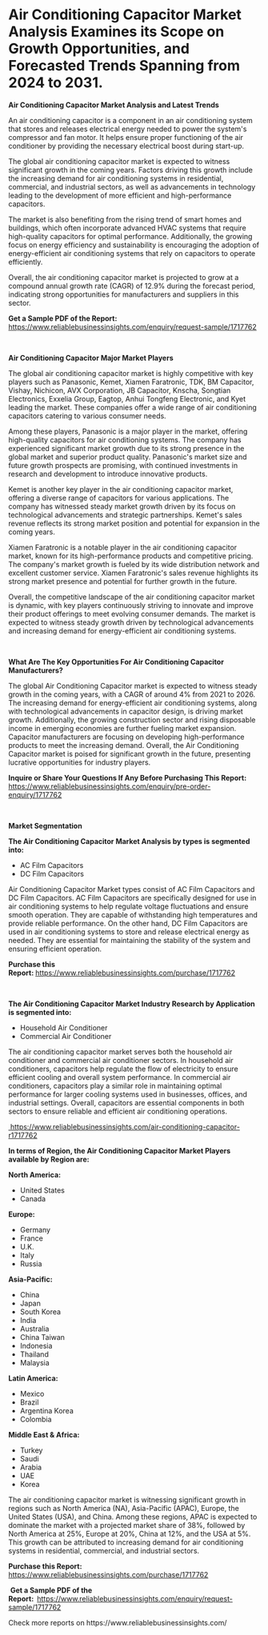 <p><h1>Air Conditioning Capacitor Market Analysis Examines its Scope on Growth Opportunities, and Forecasted Trends Spanning from 2024 to 2031.</h1></p><p><strong>Air Conditioning Capacitor Market Analysis and Latest Trends</strong></p>
<p><p>An air conditioning capacitor is a component in an air conditioning system that stores and releases electrical energy needed to power the system's compressor and fan motor. It helps ensure proper functioning of the air conditioner by providing the necessary electrical boost during start-up.</p><p>The global air conditioning capacitor market is expected to witness significant growth in the coming years. Factors driving this growth include the increasing demand for air conditioning systems in residential, commercial, and industrial sectors, as well as advancements in technology leading to the development of more efficient and high-performance capacitors.</p><p>The market is also benefiting from the rising trend of smart homes and buildings, which often incorporate advanced HVAC systems that require high-quality capacitors for optimal performance. Additionally, the growing focus on energy efficiency and sustainability is encouraging the adoption of energy-efficient air conditioning systems that rely on capacitors to operate efficiently.</p><p>Overall, the air conditioning capacitor market is projected to grow at a compound annual growth rate (CAGR) of 12.9% during the forecast period, indicating strong opportunities for manufacturers and suppliers in this sector.</p></p>
<p><strong>Get a Sample PDF of the Report:&nbsp;</strong> <a href="https://www.reliablebusinessinsights.com/enquiry/request-sample/1717762">https://www.reliablebusinessinsights.com/enquiry/request-sample/1717762</a></p>
<p>&nbsp;</p>
<p><strong>Air Conditioning Capacitor Major Market Players</strong></p>
<p><p>The global air conditioning capacitor market is highly competitive with key players such as Panasonic, Kemet, Xiamen Faratronic, TDK, BM Capacitor, Vishay, Nichicon, AVX Corporation, JB Capacitor, Knscha, Songtian Electronics, Exxelia Group, Eagtop, Anhui Tongfeng Electronic, and Kyet leading the market. These companies offer a wide range of air conditioning capacitors catering to various consumer needs.</p><p>Among these players, Panasonic is a major player in the market, offering high-quality capacitors for air conditioning systems. The company has experienced significant market growth due to its strong presence in the global market and superior product quality. Panasonic's market size and future growth prospects are promising, with continued investments in research and development to introduce innovative products.</p><p>Kemet is another key player in the air conditioning capacitor market, offering a diverse range of capacitors for various applications. The company has witnessed steady market growth driven by its focus on technological advancements and strategic partnerships. Kemet's sales revenue reflects its strong market position and potential for expansion in the coming years.</p><p>Xiamen Faratronic is a notable player in the air conditioning capacitor market, known for its high-performance products and competitive pricing. The company's market growth is fueled by its wide distribution network and excellent customer service. Xiamen Faratronic's sales revenue highlights its strong market presence and potential for further growth in the future. </p><p>Overall, the competitive landscape of the air conditioning capacitor market is dynamic, with key players continuously striving to innovate and improve their product offerings to meet evolving consumer demands. The market is expected to witness steady growth driven by technological advancements and increasing demand for energy-efficient air conditioning systems.</p></p>
<p>&nbsp;</p>
<p><strong>What Are The Key Opportunities For Air Conditioning Capacitor Manufacturers?</strong></p>
<p><p>The global Air Conditioning Capacitor market is expected to witness steady growth in the coming years, with a CAGR of around 4% from 2021 to 2026. The increasing demand for energy-efficient air conditioning systems, along with technological advancements in capacitor design, is driving market growth. Additionally, the growing construction sector and rising disposable income in emerging economies are further fueling market expansion. Capacitor manufacturers are focusing on developing high-performance products to meet the increasing demand. Overall, the Air Conditioning Capacitor market is poised for significant growth in the future, presenting lucrative opportunities for industry players.</p></p>
<p><strong>Inquire or Share Your Questions If Any Before Purchasing This Report:</strong> <a href="https://www.reliablebusinessinsights.com/enquiry/pre-order-enquiry/1717762">https://www.reliablebusinessinsights.com/enquiry/pre-order-enquiry/1717762</a></p>
<p>&nbsp;</p>
<p><strong>Market Segmentation</strong></p>
<p><strong>The Air Conditioning Capacitor Market Analysis by types is segmented into:</strong></p>
<p><ul><li>AC Film Capacitors</li><li>DC Film Capacitors</li></ul></p>
<p><p>Air Conditioning Capacitor Market types consist of AC Film Capacitors and DC Film Capacitors. AC Film Capacitors are specifically designed for use in air conditioning systems to help regulate voltage fluctuations and ensure smooth operation. They are capable of withstanding high temperatures and provide reliable performance. On the other hand, DC Film Capacitors are used in air conditioning systems to store and release electrical energy as needed. They are essential for maintaining the stability of the system and ensuring efficient operation.</p></p>
<p><strong>Purchase this Report:&nbsp;</strong><a href="https://www.reliablebusinessinsights.com/purchase/1717762">https://www.reliablebusinessinsights.com/purchase/1717762</a></p>
<p>&nbsp;</p>
<p><strong>The Air Conditioning Capacitor Market Industry Research by Application is segmented into:</strong></p>
<p><ul><li>Household Air Conditioner</li><li>Commercial Air Conditioner</li></ul></p>
<p><p>The air conditioning capacitor market serves both the household air conditioner and commercial air conditioner sectors. In household air conditioners, capacitors help regulate the flow of electricity to ensure efficient cooling and overall system performance. In commercial air conditioners, capacitors play a similar role in maintaining optimal performance for larger cooling systems used in businesses, offices, and industrial settings. Overall, capacitors are essential components in both sectors to ensure reliable and efficient air conditioning operations.</p></p>
<p><a href="https://www.reliablebusinessinsights.com/air-conditioning-capacitor-r1717762">&nbsp;https://www.reliablebusinessinsights.com/air-conditioning-capacitor-r1717762</a></p>
<p><strong>In terms of Region, the Air Conditioning Capacitor Market Players available by Region are:</strong></p>
<p>
    <p> <strong> North America: </strong>
        <ul>
            <li>United States</li>
            <li>Canada</li>
        </ul>
        </p> 
    <p> <strong> Europe: </strong>
        <ul>
            <li>Germany</li>
            <li>France</li>
            <li>U.K.</li>
            <li>Italy</li>
            <li>Russia</li>
        </ul>
        </p> 
    <p> <strong> Asia-Pacific: </strong>
        <ul>
            <li>China</li>
            <li>Japan</li>
            <li>South Korea</li>
            <li>India</li>
            <li>Australia</li>
            <li>China Taiwan</li>
            <li>Indonesia</li>
            <li>Thailand</li>
            <li>Malaysia</li>
        </ul>
        </p> 
    <p> <strong> Latin America: </strong>
        <ul>
            <li>Mexico</li>
            <li>Brazil</li>
            <li>Argentina Korea</li>
            <li>Colombia</li>
        </ul>
        </p> 
    <p> <strong> Middle East & Africa: </strong>
        <ul>
            <li>Turkey</li>
            <li>Saudi</li>
            <li>Arabia</li>
            <li>UAE</li>
            <li>Korea</li>
        </ul>
    </p>
    </p>
<p><p>The air conditioning capacitor market is witnessing significant growth in regions such as North America (NA), Asia-Pacific (APAC), Europe, the United States (USA), and China. Among these regions, APAC is expected to dominate the market with a projected market share of 38%, followed by North America at 25%, Europe at 20%, China at 12%, and the USA at 5%. This growth can be attributed to increasing demand for air conditioning systems in residential, commercial, and industrial sectors.</p></p>
<p><strong>Purchase this Report: </strong><a href="https://www.reliablebusinessinsights.com/purchase/1717762">https://www.reliablebusinessinsights.com/purchase/1717762</a></p>
<p>&nbsp;<strong>Get a Sample PDF of the Report:&nbsp;&nbsp;</strong><a href="https://www.reliablebusinessinsights.com/enquiry/request-sample/1717762">https://www.reliablebusinessinsights.com/enquiry/request-sample/1717762</a></p>
<p><strong></strong></p>
<p>Check more reports on https://www.reliablebusinessinsights.com/</p>
